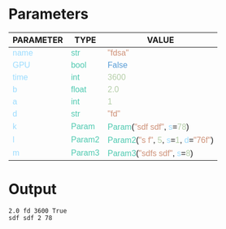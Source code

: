 
<style>
c { color: #9cdcfe; font-family: 'Verdana', sans-serif;} /* VARIABLE */
d { color: #4EC9B0; font-family: 'Verdana', sans-serif;} /* CLASS */
e { color: #569cd6; font-family: 'Verdana', sans-serif;} /* BOOL */
f { color: #b5cea8; font-family: 'Verdana', sans-serif;} /* NUMBERS */
j { color: #ce9178; font-family: 'Verdana', sans-serif;} /* STRING */
k { font-family: 'Verdana', sans-serif;} /* SYMBOLS */
</style>

# Parameters

| PARAMETER         | TYPE              | VALUE             |
|-------------------|-------------------|-------------------|
| <c>name</c>       | <d>str</d>        | <j>"fdsa"</j>     |
| <c>GPU</c>        | <d>bool</d>       | <e>False</e>      |
| <c>time</c>       | <d>int</d>        | <f>3600</f>       |
| <c>b</c>          | <d>float</d>      | <f>2.0</f>        |
| <c>a</c>          | <d>int</d>        | <f>1</f>          |
| <c>d</c>          | <d>str</d>        | <j>"fd"</j>       |
| <c>k</c>          | <d>Param</d>      | <d>Param</d><k>(</k><j>"sdf sdf"</j><k>,</k> <c>s</c><k>=</k><f>78</f><k>)</k> |
| <c>l</c>          | <d>Param2</d>     | <d>Param2</d><k>(</k><j>"s f"</j><k>,</k> <f>5</f><k>,</k> <c>s</c><k>=</k><f>1</f><k>,</k> <c>d</c><k>=</k><j>"76f"</j><k>)</k> |
| <c>m</c>          | <d>Param3</d>     | <d>Param3</d><k>(</k><j>"sdfs sdf"</j><k>,</k> <c>s</c><k>=</k><f>8</f><k>)</k> |

# Output

```
2.0 fd 3600 True
sdf sdf 2 78
```